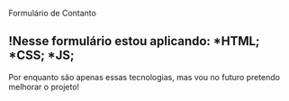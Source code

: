 Formulário de Contanto

!Nesse formulário estou aplicando:
*HTML;
*CSS;
*JS;
-
Por enquanto são apenas essas tecnologias, mas vou no futuro pretendo melhorar o projeto!